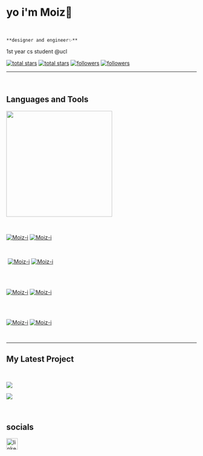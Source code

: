 <h1>yo i'm Moiz👋</h1>
<br /> 

                    
`**designer and engineer✨**`

                    

<p align="left">1st year cs student @ucl</p>
<p align="left"> 
  <a href="https://github.com/Moiz-i?tab=repositories&sort=stargazers#gh-light-mode-only">
    <img alt="total stars" title="Total stars on GitHub" src="https://custom-icon-badges.demolab.com/github/stars/Moiz-i?color=3ea97d&style=for-the-badge&labelColor=40b682&logo=star#gh-light-mode-only"/></a>
  
  <a href="https://github.com/Moiz-i?tab=repositories&sort=stargazers#gh-dark-mode-only">
    <img alt="total stars" title="Total stars on GitHub" src="https://custom-icon-badges.demolab.com/github/stars/Moiz-i?color=655489&style=for-the-badge&labelColor=c691e9&logo=star#gh-dark-mode-only"/></a>
  
  <a href="https://github.com/Moiz-i?tab=followers#gh-light-mode-only">
    <img alt="followers" title="Follow me on Github" src="https://custom-icon-badges.demolab.com/github/followers/Moiz-i?color=2c4954&labelColor=2c3e50&style=for-the-badge&logo=person-add&label=Follow&logoColor=white#gh-light-mode-only"/></a>
    
  <a href="https://github.com/Moiz-i?tab=followers#gh-dark-mode-only">
    <img alt="followers" title="Follow me on Github" src="https://custom-icon-badges.demolab.com/github/followers/Moiz-i?color=dacc84&labelColor=f9e692&style=for-the-badge&logo=person-add&label=Follow&logoColor=white#gh-dark-mode-only"/></a>
</p>

---
<br />

                    

<h2>Languages and Tools</h2> 
<p align="left">
<img width="280px"  src="https://skillicons.dev/icons?i=js,html,css,reactjs,nextjs,ts,python, java, c, haskell&perline=9"  />
</p>
<br />

                    

<p><a href="https://github.com/Moiz-i#gh-dark-mode-only" target="_blank"><img align="center" src="https://github-readme-stats.vercel.app/api/top-langs/?username=Moiz-i&langs_count=6&show_icon=true&layout=compact&theme=nightowl#gh-dark-mode-only" alt="Moiz-i" /></a>
  <a href="https://github.com/Moiz-i#gh-light-mode-only" target="_blank"><img align="center" src="https://github-readme-stats.vercel.app/api/top-langs/?username=Moiz-i&langs_count=6&show_icon=true&layout=compact&theme=vue#gh-light-mode-only" alt="Moiz-i" /></a>
</p>

<br />

<p>&nbsp;<a href="https://github.com/Moiz-i#gh-dark-mode-only" target="_blank"><img align="center" src="https://github-readme-stats.vercel.app/api?username=Moiz-i&count_private=true&show_icons=true&theme=nightowl#gh-dark-mode-only" alt="Moiz-i" /></a>
<a href="https://github.com/Moiz-i#gh-light-mode-only" target="_blank"><img align="center" src="https://github-readme-stats.vercel.app/api?username=Moiz-i&count_private=true&show_icons=true&theme=vue#gh-light-mode-only" alt="Moiz-i" /></a>
</p> 
<br>
<br />

<p><a href="https://github.com/Moiz-i#gh-dark-mode-only" target="_blank"><img align="center" src="https://streak-stats.demolab.com?user=Moiz-i&theme=nightowl#gh-dark-mode-only" alt="Moiz-i"/></a>
<a href="https://github.com/Moiz-i#gh-light-mode-only" target="_blank"><img align="center" src="https://streak-stats.demolab.com?user=Moiz-i&theme=vue#gh-light-mode-only" alt="Moiz-i"/></a></p>
<br/>
<br />

<p><a href="https://github.com/Moiz-i#gh-dark-mode-only" target="_blank"><img align="center" src="https://github-readme-activity-graph.cyclic.app/graph?username=Moiz-i&theme=nightowl#gh-dark-mode-only" alt="Moiz-i" /></a>
<a href="https://github.com/Moiz-i#gh-light-mode-only" target="_blank"><img align="center" src="https://github-readme-activity-graph.cyclic.app/graph?username=Moiz-i&theme=vue#gh-light-mode-only" alt="Moiz-i" /></a></p>
<br/>

---


                    

<h2>My Latest Project</h2> 
<br />
<p><a href="https://github.com/Moiz-i/leisureos-next#gh-dark-mode-only" target="_blank"><img align="center" src="https://github-readme-stats.vercel.app/api/pin/?username=Moiz-i&repo=leisureos-next&theme=nightowl&show_owner=true#gh-dark-mode-only"/></a></p>
<p><a href="https://github.com/Moiz-i/leisureos-next#gh-light-mode-only" target="_blank"><img align="center" src="https://github-readme-stats.vercel.app/api/pin/?username=Moiz-i&repo=leisureos-next&theme=vue&show_owner=true#gh-light-mode-only"/></a></p>
<br />


                    

<h2>socials</h2> 
<p align="left">
<a href="linkedin.com/in/moiz-imran-61851820b/" target="_blank"><img align="left" alt="linkedin" width="30px" style="padding-right: 10px;" src="https://cdn.jsdelivr.net/gh/devicons/devicon/icons/linkedin/linkedin-original.svg" /></a>
</p><!---
Moiz-I/Moiz-I is a ✨ special ✨ repository because its `README.md` (this file) appears on your GitHub profile.
You can click the Preview link to take a look at your changes.
--->
